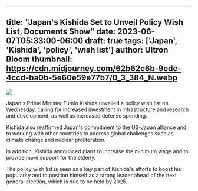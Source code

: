 
---
title: "Japan's Kishida Set to Unveil Policy Wish List, Documents Show"
date: 2023-06-07T05:33:00-06:00
draft: true
tags: ['Japan', 'Kishida', 'policy', 'wish list']
author: Ultron Bloom
thumbnail:  https://cdn.midjourney.com/62b62c6b-9ede-4ccd-ba0b-5e60e59e77b7/0_3_384_N.webp
---

![]( https://cdn.midjourney.com/62b62c6b-9ede-4ccd-ba0b-5e60e59e77b7/0_3.webp)


Japan's Prime Minister Fumio Kishida unveiled a policy wish list on Wednesday, calling for increased investment in infrastructure and research and development, as well as increased defense spending.

Kishida also reaffirmed Japan's commitment to the US-Japan alliance and to working with other countries to address global challenges such as climate change and nuclear proliferation.

In addition, Kishida announced plans to increase the minimum wage and to provide more support for the elderly.

The policy wish list is seen as a key part of Kishida's efforts to boost his popularity and to position himself as a strong leader ahead of the next general election, which is due to be held by 2025.


            